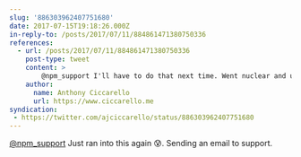 ```yaml
---
slug: '886303962407751680'
date: 2017-07-15T19:18:26.000Z
in-reply-to: /posts/2017/07/11/884861471380750336
references:
  - url: /posts/2017/07/11/884861471380750336
    post-type: tweet
    content: >
        @npm_support I'll have to do that next time. Went nuclear and uninstalled/deleted/reinstalled node...
    author:
      name: Anthony Ciccarello
      url: https://www.ciccarello.me
syndication:
 - https://twitter.com/ajciccarello/status/886303962407751680
---
```


[@npm_support](https://twitter.com/npm_support) Just ran into this again 😰. Sending an email to support.

